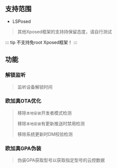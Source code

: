 ## 支持范围

- LSPosed

> 其他Xposed框架的支持持保留态度，请自行测试

::: tip
不支持免root Xposed框架！
:::

## 功能

### 解锁监听

> 监听设备解锁时间

### 欧加真OTA优化

> 移除`本地安装`开发者模式检测
>
> 移除`本地安装`有更新推送时禁用检测
>
> 移除系统更新时DM校验检测

### 欧加真GPA伪装

> 伪装GPA获取型号以获取指定型号的云控数据
